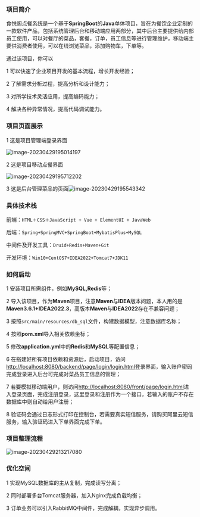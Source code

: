 ### 项目简介

食悦阁点餐系统是一个基于**SpringBoot**的**Java**单体项目，旨在为餐饮企业定制的一款软件产品，包括系统管理后台和移动端应用两部分，其中后台主要提供给内部员工使用，可以对餐厅的菜品，套餐，订单，员工信息等进行管理维护，移动端主要供消费者使用，可以在线浏览菜品，添加购物车，下单等。

通过该项目，你可以

1 可以快速了企业项目开发的基本流程，增长开发经验；

2 了解需求分析过程，提高分析和设计能力；

3 对所学技术灵活应用，提高编码能力；

4 解决各种异常情况，提高代码调试能力。

### 项目页面展示

1 这是项目管理端登录界面

![image-20230429195014197](C:\Users\lin\AppData\Roaming\Typora\typora-user-images\image-20230429195014197.png)

2 这是项目移动点餐界面

![image-20230429195712202](C:\Users\lin\AppData\Roaming\Typora\typora-user-images\image-20230429195712202.png)

3 这是后台管理菜品的页面![image-20230429195543342](C:\Users\lin\AppData\Roaming\Typora\typora-user-images\image-20230429195543342.png)

### 具体技术栈

前端：`HTML＋CSS＋JavaScript + Vue + ElementUI + JavaWeb`

后端：`Spring+SpringMVC+SpringBoot+MybatisPlus+MySQL`

中间件及开发工具：`Druid+Redis+Maven+Git`

开发环境：`Win10+CentOS7+IDEA2022+Tomcat7+JDK11`

### 如何启动

1 安装项目所需组件，例如**MySQL,Redis**等；

2 导入该项目，作为**Maven**项目，注意**Maven**与**IDEA**版本问题，本人用的是**Maven3.6.1+IDEA2022.3**，高版本**Maven**与**IDEA2022**存在不兼容问题；

3 按照`src/main/resources/db_sql`文件，构建数据模型，注意数据库名称；

4 按照**pom.xml**导入相关依赖坐标；

5 修改**application.yml**中的**Redis**和**MySQL**等配置信息；

6 在搭建好所有项目依赖和资源后，启动项目，访问[http://localhost:8080/backend/page/login/login.html](http://localhost:8080/backend/page/login/login.html)登录界面，输入账户密码完成登录进入后台可完成对菜品员工信息的管理；

7 若要模拟移动端用户，则访问[http://localhost:8080/front/page/login.html](http://localhost:8080/front/page/login.html)进入登录页面，完成注册登录，这里登录和注册作为一个接口，若输入的账户不存在数据库中则自动给用户注册；

8 验证码会通过日志形式打印在控制台，若需要真实短信服务，请购买阿里云短信服务，输入验证码进入下单界面完成下单。

### 项目整理流程

![image-20230429213217080](C:\Users\lin\AppData\Roaming\Typora\typora-user-images\image-20230429213217080.png)

### 优化空间

1 实现MySQL数据库的主从复制，完成读写分离；

2 同时部署多台Tomcat服务器，加入Nginx完成负载均衡；

3 订单业务可以引入RabbitMQ中间件，完成解耦，实现异步调用。